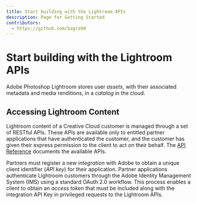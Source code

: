 ```yaml
---
title: Start building with the Lightroom APIs
description: Page for Getting Started
contributors:
  - https://github.com/bagra98
---
```


# Start building with the Lightroom APIs

Adobe Photoshop Lightroom stores user _assets_, with their associated metadata and media renditions, in a _catalog_ in the cloud.

## Accessing Lightroom Content

Lightroom content of a Creative Cloud customer is managed through a set of RESTful APIs. These APIs are available only to entitled partner applications that have authenticated the customer, and the customer has given their express permission to the client to act on their behalf. The [API Reference](https://www.adobe.io/apis/creativecloud/lightroom/apidocs.html) documents the available APIs.

Partners must register a new _integration_ with Adobe to obtain a unique client identifier (_API key_) for their application. Partner applications authenticate Lightroom customers through the Adobe Identity Management System (IMS) using a standard OAuth 2.0 workflow. This process enables a client to obtain an _access token_ that must be included along with the integration API Key in privileged requests to the Lightroom APIs.

